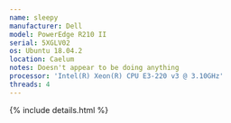 ```yaml
---
name: sleepy
manufacturer: Dell
model: PowerEdge R210 II
serial: 5XGLV02
os: Ubuntu 18.04.2
location: Caelum
notes: Doesn't appear to be doing anything
processor: 'Intel(R) Xeon(R) CPU E3-220 v3 @ 3.10GHz'
threads: 4
---
```

{% include details.html %} 

